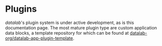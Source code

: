 # Plugins

*datalab*'s plugin system is under active development, as is this documentation
page.
The most mature plugin type are custom application data blocks, a template repository for which can be found at [datalab-org/datalab-app-plugin-template](https://github.com/datalab-org/datalab-app-plugin-template).
